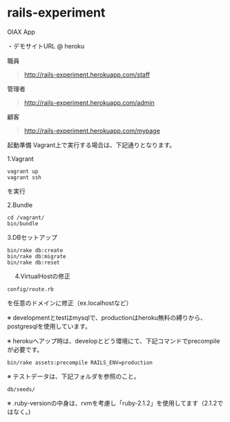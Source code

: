 rails-experiment
================

OIAX App

・デモサイトURL @ heroku

  職員
  > http://rails-experiment.herokuapp.com/staff
  
  管理者
  > http://rails-experiment.herokuapp.com/admin
  
  顧客
  > http://rails-experiment.herokuapp.com/mypage




起動準備
Vagrant上で実行する場合は、下記通りとなります。

1.Vagrant

    vagrant up
    vagrant ssh
  
  を実行
  
2.Bundle

    cd /vagrant/
    bin/bundle
  
3.DBセットアップ

    bin/rake db:create
    bin/rake db:migrate
    bin/rake db:reset
　
4.VirtualHostの修正

    config/route.rb
  
  を任意のドメインに修正（ex.localhostなど）


※ developmentとtestはmysqlで、productionはheroku無料の縛りから、postgresqlを使用しています。

※ herokuへアップ時は、developとどう環境にて、下記コマンドでprecompileが必要です。

    bin/rake assets:precompile RAILS_ENV=production

※ テストデータは、下記フォルダを参照のこと。

    db/seeds/

※ .ruby-versionの中身は、rvmを考慮し「ruby-2.1.2」を使用してます（2.1.2ではなく。)